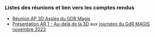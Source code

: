 ### Listes des réunions et lien vers les comptes rendus

 * [Réunion AP 3D Assies du GDR Magis](2020_06_24_AP3D.md)
 * [Présentation AR 1 - Au-delà de la 3D](presentation_MAGIS_AR1.pdf) aux [journées du GdR MAGIS novembre 2023](https://journeesmagis.sciencesconf.org/)



